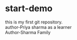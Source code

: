 # start-demo
this is my first git repository.
<br>
author-Priya sharma as a learner
<br>
Author-Sharma Family
